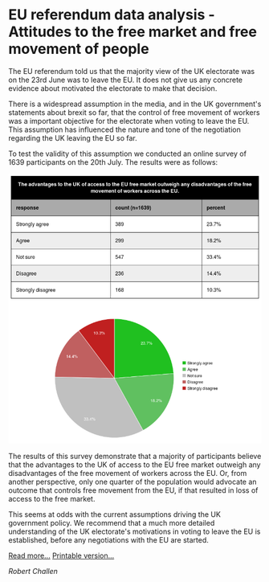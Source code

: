 # EU referendum data analysis - Attitudes to the free market and free movement of people

The EU referendum told us that the majority view of the UK electorate was on the 23rd June was to leave the EU. It does not give us any concrete evidence about motivated the electorate to make that decision. 

There is a widespread assumption in the media, and in the UK government's statements about brexit so far, that the control of free movement of workers was a important objective for the electorate when voting to leave the EU. This assumption has influenced the nature and tone of the negotiation regarding the UK leaving the EU so far. 

To test the validity of this assumption we conducted an online survey of 1639 participants on the 20th July. The results were as follows:

![attitudes to the free market and free movement of people][question1]

[question1]: ./images/question1summary.png "Responses by category"

The results of this survey demonstrate that a majority of participants believe that the advantages to the UK of access to the EU free market outweigh any disadvantages of the free movement of workers across the EU. Or, from another perspective, only one quarter of the population would advocate an outcome that controls free movement from the EU, if that resulted in loss of access to the free market.

This seems at odds with the current assumptions driving the UK government policy.  We recommend that a much more detailed understanding of the UK electorate's motivations in voting to leave the EU is established, before any negotiations with the EU are started.

[Read more...](./detail.md)
[Printable version...](./images/EUReferendumDataAnalysis.pdf)

_Robert Challen_